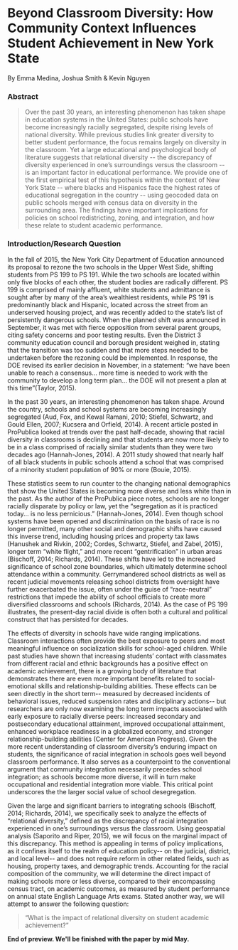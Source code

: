 # Beyond Classroom Diversity: How Community Context Influences Student Achievement in New York State

By Emma Medina, Joshua Smith & Kevin Nguyen


### Abstract

> Over the past 30 years, an interesting phenomenon has taken shape in education systems in the United States: public schools have become increasingly racially segregated, despite rising levels of national diversity. While previous studies link greater diversity to better student performance, the focus remains largely on diversity in the classroom. Yet a large educational and psychological body of literature suggests that relational diversity -- the discrepancy of diversity experienced in one’s surroundings versus the classroom -- is an important factor in educational performance. We provide one of the first empirical test of this hypothesis within the context of New York State -- where blacks and Hispanics face the highest rates of educational segregation in the country -- using geocoded data on public schools merged with census data on diversity in the surrounding area. The findings have important implications for policies on school redistricting, zoning, and integration, and how these relate to student academic performance.

### Introduction/Research Question

In the fall of 2015, the New York City Department of Education announced its proposal to rezone the two schools in the Upper West Side, shifting students from PS 199 to PS 191. While the two schools are located within only five blocks of each other, the student bodies are radically different. PS 199 is comprised of mainly affluent, white students and admittance is sought after by many of the area’s wealthiest residents, while PS 191 is predominantly black and Hispanic, located across the street from an underserved housing project, and was recently added to the state’s list of persistently dangerous schools. When the planned shift was announced in September, it was met with fierce opposition from several parent groups, citing safety concerns and poor testing results. Even the District 3 community education council and borough president weighed in, stating that the transition was too sudden and that more steps needed to be undertaken before the rezoning could be implemented. In response, the DOE revised its earlier decision in November, in a statement: “we have been unable to reach a consensus… more time is needed to work with the community to develop a long term plan… the DOE will not present a plan at this time”(Taylor, 2015).

In the past 30 years, an interesting phenomenon has taken shape. Around the country, schools and school systems are becoming increasingly segregated (Aud, Fox, and Kewal Ramani, 2010; Stiefel, Schwartz, and Gould Ellen, 2007; Kucsera and Orfield, 2014). A recent article posted in ProPublica looked at trends over the past half-decade, showing that racial diversity in classrooms is declining and that students are now more likely to be in a class comprised of racially similar students than they were two decades ago (Hannah-Jones, 2014). A 2011 study showed that nearly half of all black students in public schools attend a school that was comprised of a minority student population of 90% or more (Bouie, 2015).

These statistics seem to run counter to the changing national demographics that show the United States is becoming more diverse and less white than in the past. As the author of the ProPublica piece notes, schools are no longer racially disparate by policy or law, yet the “segregation as it is practiced today… is no less pernicious.” (Hannah-Jones, 2014). Even though school systems have been opened and discrimination on the basis of race is no longer permitted, many other social and demographic shifts have caused this inverse trend, including housing prices and property tax laws (Hanushek and Rivkin, 2002; Cordes, Schwartz, Stiefel, and Zabel, 2015), longer term “white flight,” and more recent “gentrification” in urban areas (Bischoff, 2014; Richards, 2014). These shifts have led to the increased significance of school zone boundaries, which ultimately determine school attendance within a community. Gerrymandered school districts as well as recent judicial movements releasing school districts from oversight have further exacerbated the issue, often under the guise of “race-neutral” restrictions that impede the ability of school officials to create more diversified classrooms and schools (Richards, 2014). As the case of PS 199 illustrates, the present-day racial divide is often both a cultural and political construct that has persisted for decades.

The effects of diversity in schools have wide ranging implications. Classroom interactions often provide the best exposure to peers and most meaningful influence on socialization skills for school-aged children. While past studies have shown that increasing students’ contact with classmates from different racial and ethnic backgrounds has a positive effect on academic achievement, there is a growing body of literature that demonstrates there are even more important benefits related to social-emotional skills and relationship-building abilities. These effects can be seen directly in the short term-- measured by decreased incidents of behavioral issues, reduced suspension rates and disciplinary actions-- but researchers are only now examining the long term impacts associated with early exposure to racially diverse peers: increased secondary and postsecondary educational attainment, improved occupational attainment, enhanced workplace readiness in a globalized economy, and stronger relationship-building abilities (Center for American Progress). Given the more recent understanding of classroom diversity’s enduring impact on students, the significance of racial integration in schools goes well beyond classroom performance. It also serves as a counterpoint to the conventional argument that community integration necessarily precedes school integration; as schools become more diverse, it will in turn make occupational and residential integration more viable. This critical point underscores the the larger social value of school desegregation.

Given the large and significant barriers to integrating schools (Bischoff, 2014; Richards, 2014), we specifically seek to analyze the effects of “relational diversity,” defined as the discrepancy of racial integration experienced in one’s surroundings versus the classroom. Using geospatial analysis (Saporito and Riper, 2015), we will focus on the marginal impact of this discrepancy. This method is appealing in terms of policy implications, as it confines itself to the realm of education policy-- on the judicial, district, and local level-- and does not require reform in other related fields, such as housing, property taxes, and demographic trends. Accounting for the racial composition of the community, we will determine the direct impact of making schools more or less diverse, compared to their encompassing census tract, on academic outcomes, as measured by student performance on annual state English Language Arts exams. Stated another way, we will attempt to answer the following question:

> “What is the impact of relational diversity on student academic achievement?”

__End of preview.  We'll be finished with the paper by mid May.__
